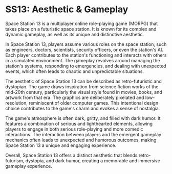 # SS13: Aesthetic & Gameplay

Space Station 13 is a multiplayer online role-playing game (MORPG) that takes place on a futuristic space station. It is known for its complex and dynamic gameplay, as well as its unique and distinctive aesthetic.

In Space Station 13, players assume various roles on the space station, such as engineers, doctors, scientists, security officers, or even the station's AI. Each player contributes to the station's functioning and interacts with others in a simulated environment. The gameplay revolves around managing the station's systems, responding to emergencies, and dealing with unexpected events, which often leads to chaotic and unpredictable situations.

The aesthetic of Space Station 13 can be described as retro-futuristic and dystopian. The game draws inspiration from science fiction works of the mid-20th century, particularly the visual style found in movies, books, and artwork from that era. The graphics are deliberately pixelated and low-resolution, reminiscent of older computer games. This intentional design choice contributes to the game's charm and evokes a sense of nostalgia.

The game's atmosphere is often dark, gritty, and filled with dark humor. It features a combination of serious and lighthearted elements, allowing players to engage in both serious role-playing and more comedic interactions. The interaction between players and the emergent gameplay mechanics often leads to unexpected and humorous outcomes, making Space Station 13 a unique and engaging experience.

Overall, Space Station 13 offers a distinct aesthetic that blends retro-futurism, dystopia, and dark humor, creating a memorable and immersive gameplay experience.
